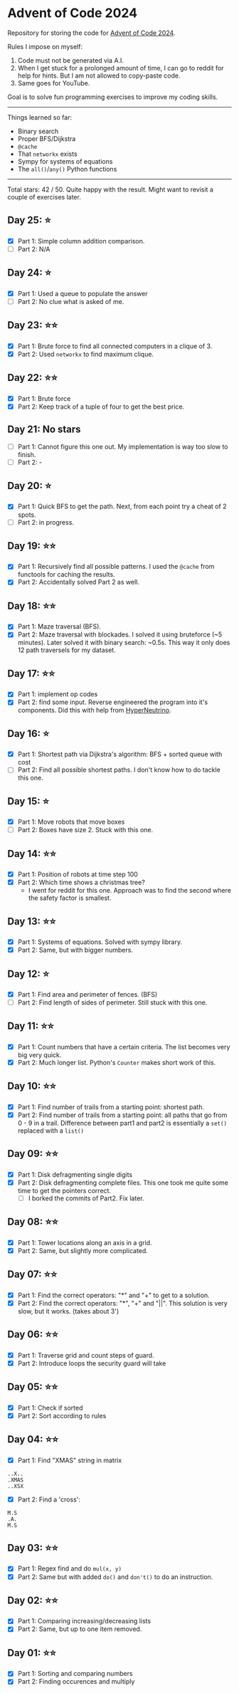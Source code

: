 # Advent of Code 2024

Repository for storing the code for [Advent of Code 2024](https://adventofcode.com/2024). 

Rules I impose on myself:
1. Code must not be generated via A.I.
2. When I get stuck for a prolonged amount of time, I can go to reddit for help for hints. But I am not allowed to copy-paste code.
3. Same goes for YouTube. 

Goal is to solve fun programming exercises to improve my coding skills.

--- 

Things learned so far:
- Binary search
- Proper BFS/Dijkstra
- `@cache`
- That `networkx` exists
- Sympy for systems of equations 
- The `all()`/`any()` Python functions
---

Total stars: 42 / 50. Quite happy with the result. Might want to revisit a couple of exercises later.


## Day 25: ⭐
- [x] Part 1: Simple column addition comparison.
- [ ] Part 2: N/A

## Day 24: ⭐
- [x] Part 1: Used a queue to populate the answer
- [ ] Part 2: No clue what is asked of me.

## Day 23: ⭐⭐
- [x] Part 1: Brute force to find all connected computers in a clique of 3.
- [x] Part 2: Used `networkx` to find maximum clique.

## Day 22: ⭐⭐
- [x] Part 1: Brute force
- [x] Part 2: Keep track of a tuple of four to get the best price.

## Day 21: No stars
- [ ] Part 1: Cannot figure this one out. My implementation is way too slow to finish.
- [ ] Part 2: -

## Day 20: ⭐
- [x] Part 1: Quick BFS to get the path. Next, from each point try a cheat of 2 spots.
- [ ] Part 2: in progress.

## Day 19: ⭐⭐
- [x] Part 1: Recursively find all possible patterns. I used the `@cache` from functools for caching the results.
- [x] Part 2: Accidentally solved Part 2 as well.

## Day 18: ⭐⭐
- [x] Part 1: Maze traversal (BFS).
- [x] Part 2: Maze traversal with blockades. I solved it using bruteforce (~5 minutes). Later solved it with binary search: ~0.5s. This way it only does 12 path traversels for my dataset.

## Day 17: ⭐⭐
- [x] Part 1: implement op codes
- [x] Part 2: find some input. Reverse engineered the program into it's components. Did this with help from [HyperNeutrino](https://www.youtube.com/watch?v=y-UPxMAh2N8).

## Day 16: ⭐
- [x] Part 1: Shortest path via Dijkstra's algorithm: BFS + sorted queue with cost
- [ ] Part 2: Find all possible shortest paths. I don't know how to do tackle this one.

## Day 15: ⭐
- [x] Part 1: Move robots that move boxes
- [ ] Part 2: Boxes have size 2. Stuck with this one.

## Day 14: ⭐⭐ 
- [x] Part 1: Position of robots at time step 100
- [x] Part 2: Which time shows a christmas tree?
  - I went for reddit for this one. Approach was to find the second where the safety factor is smallest.

## Day 13: ⭐⭐
- [x] Part 1: Systems of equations. Solved with sympy library.
- [x] Part 2: Same, but with bigger numbers.

## Day 12: ⭐
- [x] Part 1: Find area and perimeter of fences. (BFS)
- [ ] Part 2: Find length of sides of perimeter. Still stuck with this one.

## Day 11: ⭐⭐
- [x] Part 1: Count numbers that have a certain criteria. The list becomes very big very quick.
- [x] Part 2: Much longer list. Python's `Counter` makes short work of this.

## Day 10: ⭐⭐ 
- [x] Part 1: Find number of trails from a starting point: shortest path.
- [x] Part 2: Find number of trails from a starting point: all paths that go from 0 - 9 in a trail. Difference between part1 and part2 is essentially a `set()` replaced with a `list()`

## Day 09: ⭐⭐
- [x] Part 1: Disk defragmenting single digits
- [x] Part 2: Disk defragmenting complete files. This one took me quite some time to get the pointers correct. 
    - [ ] I borked the commits of Part2. Fix later.

## Day 08: ⭐⭐
- [x] Part 1: Tower locations along an axis in a grid.
- [x] Part 2: Same, but slightly more complicated.

## Day 07: ⭐⭐
- [x] Part 1: Find the correct operators: "*" and "+" to get to a solution.
- [x] Part 2: Find the correct operators: "*", "+" and "||". This solution is very slow, but it works. (takes about 3')

## Day 06: ⭐⭐
- [x] Part 1: Traverse grid and count steps of guard.
- [x] Part 2: Introduce loops the security guard will take

## Day 05: ⭐⭐
- [x] Part 1: Check if sorted
- [x] Part 2: Sort according to rules

## Day 04: ⭐⭐
- [x] Part 1: Find "XMAS" string in matrix
```text
..X..
.XMAS
..XSX
```
- [x] Part 2: Find a 'cross':

```text
M.S
.A.
M.S
```

## Day 03: ⭐⭐
- [x] Part 1: Regex find and do `mul(x, y)` 
- [x] Part 2: Same but with added `do()` and `don't()` to do an instruction.

## Day 02: ⭐⭐
- [x] Part 1: Comparing increasing/decreasing lists
- [x] Part 2: Same, but up to one item removed.

## Day 01: ⭐⭐
- [x] Part 1: Sorting and comparing numbers
- [x] Part 2: Finding occurences and multiply
